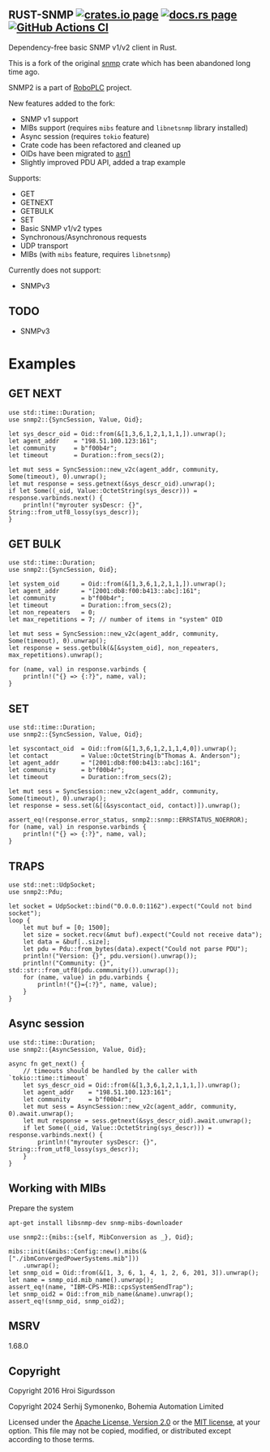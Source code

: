<h2>
  RUST-SNMP
  <a href="https://crates.io/crates/snmp2"><img alt="crates.io page" src="https://img.shields.io/crates/v/snmp2.svg"></img></a>
  <a href="https://docs.rs/snmp2"><img alt="docs.rs page" src="https://docs.rs/snmp2/badge.svg"></img></a>
  <a href="https://github.com/roboplc/snmp2/actions/workflows/ci.yml">
    <img alt="GitHub Actions CI" src="https://github.com/roboplc/snmp2/actions/workflows/ci.yml/badge.svg"></img>
  </a>
</h2>

Dependency-free basic SNMP v1/v2 client in Rust.

This is a fork of the original [snmp](https://crates.io/crates/snmp) crate
which has been abandoned long time ago.

SNMP2 is a part of [RoboPLC](https://www.roboplc.com) project.

New features added to the fork:

- SNMP v1 support
- MIBs support (requires `mibs` feature and `libnetsnmp` library installed)
- Async session (requires `tokio` feature)
- Crate code has been refactored and cleaned up
- OIDs have been migrated to
  [asn1](https://docs.rs/asn1-rs/latest/asn1_rs/struct.Oid.html)
- Slightly improved PDU API, added a trap example

Supports:

- GET
- GETNEXT
- GETBULK
- SET
- Basic SNMP v1/v2 types
- Synchronous/Asynchronous requests
- UDP transport
- MIBs (with `mibs` feature, requires `libnetsnmp`)

Currently does not support:

- SNMPv3

## TODO

- SNMPv3


# Examples

## GET NEXT

```rust,no_run
use std::time::Duration;
use snmp2::{SyncSession, Value, Oid};

let sys_descr_oid = Oid::from(&[1,3,6,1,2,1,1,1,]).unwrap();
let agent_addr    = "198.51.100.123:161";
let community     = b"f00b4r";
let timeout       = Duration::from_secs(2);

let mut sess = SyncSession::new_v2c(agent_addr, community, Some(timeout), 0).unwrap();
let mut response = sess.getnext(&sys_descr_oid).unwrap();
if let Some((_oid, Value::OctetString(sys_descr))) = response.varbinds.next() {
    println!("myrouter sysDescr: {}", String::from_utf8_lossy(sys_descr));
}
```

## GET BULK

```rust,no_run
use std::time::Duration;
use snmp2::{SyncSession, Oid};

let system_oid      = Oid::from(&[1,3,6,1,2,1,1,]).unwrap();
let agent_addr      = "[2001:db8:f00:b413::abc]:161";
let community       = b"f00b4r";
let timeout         = Duration::from_secs(2);
let non_repeaters   = 0;
let max_repetitions = 7; // number of items in "system" OID

let mut sess = SyncSession::new_v2c(agent_addr, community, Some(timeout), 0).unwrap();
let response = sess.getbulk(&[&system_oid], non_repeaters, max_repetitions).unwrap();

for (name, val) in response.varbinds {
    println!("{} => {:?}", name, val);
}
```

## SET

```rust,no_run
use std::time::Duration;
use snmp2::{SyncSession, Value, Oid};

let syscontact_oid  = Oid::from(&[1,3,6,1,2,1,1,4,0]).unwrap();
let contact         = Value::OctetString(b"Thomas A. Anderson");
let agent_addr      = "[2001:db8:f00:b413::abc]:161";
let community       = b"f00b4r";
let timeout         = Duration::from_secs(2);

let mut sess = SyncSession::new_v2c(agent_addr, community, Some(timeout), 0).unwrap();
let response = sess.set(&[(&syscontact_oid, contact)]).unwrap();

assert_eq!(response.error_status, snmp2::snmp::ERRSTATUS_NOERROR);
for (name, val) in response.varbinds {
    println!("{} => {:?}", name, val);
}
```

## TRAPS

```rust,no_run
use std::net::UdpSocket;
use snmp2::Pdu;

let socket = UdpSocket::bind("0.0.0.0:1162").expect("Could not bind socket");
loop {
    let mut buf = [0; 1500];
    let size = socket.recv(&mut buf).expect("Could not receive data");
    let data = &buf[..size];
    let pdu = Pdu::from_bytes(data).expect("Could not parse PDU");
    println!("Version: {}", pdu.version().unwrap());
    println!("Community: {}", std::str::from_utf8(pdu.community()).unwrap());
    for (name, value) in pdu.varbinds {
        println!("{}={:?}", name, value);
    }
}
```

## Async session

```rust,no_run
use std::time::Duration;
use snmp2::{AsyncSession, Value, Oid};

async fn get_next() {
    // timeouts should be handled by the caller with `tokio::time::timeout`
    let sys_descr_oid = Oid::from(&[1,3,6,1,2,1,1,1,]).unwrap();
    let agent_addr    = "198.51.100.123:161";
    let community     = b"f00b4r";
    let mut sess = AsyncSession::new_v2c(agent_addr, community, 0).await.unwrap();
    let mut response = sess.getnext(&sys_descr_oid).await.unwrap();
    if let Some((_oid, Value::OctetString(sys_descr))) = response.varbinds.next() {
        println!("myrouter sysDescr: {}", String::from_utf8_lossy(sys_descr));
    }
}
```

## Working with MIBs

Prepare the system

```shell
apt-get install libsnmp-dev snmp-mibs-downloader
```

```rust,ignore
use snmp2::{mibs::{self, MibConversion as _}, Oid};

mibs::init(&mibs::Config::new().mibs(&["./ibmConvergedPowerSystems.mib"]))
    .unwrap();
let snmp_oid = Oid::from(&[1, 3, 6, 1, 4, 1, 2, 6, 201, 3]).unwrap();
let name = snmp_oid.mib_name().unwrap();
assert_eq!(name, "IBM-CPS-MIB::cpsSystemSendTrap");
let snmp_oid2 = Oid::from_mib_name(&name).unwrap();
assert_eq!(snmp_oid, snmp_oid2);
```

## MSRV

1.68.0

## Copyright

Copyright 2016 Hroi Sigurdsson

Copyright 2024 Serhij Symonenko, Bohemia Automation Limited

Licensed under the [Apache License, Version
2.0](http://www.apache.org/licenses/LICENSE-2.0) or the [MIT
license](http://opensource.org/licenses/MIT), at your option. This file may not
be copied, modified, or distributed except according to those terms.
